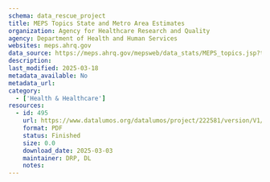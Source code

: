 ```yaml
---
schema: data_rescue_project 
title: MEPS Topics State and Metro Area Estimates
organization: Agency for Healthcare Research and Quality
agency: Department of Health and Human Services
websites: meps.ahrq.gov
data_source: https://meps.ahrq.gov/mepsweb/data_stats/MEPS_topics.jsp?topicid=19Z-1
description: 
last_modified: 2025-03-18
metadata_available: No
metadata_url: 
category:
  - ['Health & Healthcare'] 
resources:
  - id: 495
    url: https://www.datalumos.org/datalumos/project/222581/version/V1/view
    format: PDF
    status: Finished
    size: 0.0
    download_date: 2025-03-03
    maintainer: DRP, DL
    notes: 
---
```

